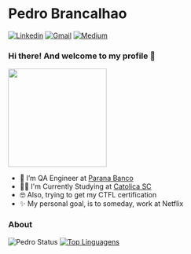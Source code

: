 # Pedro Brancalhao

[![Linkedin](https://img.shields.io/badge/LinkedIn-blue?style=for-the-badge&logo=Linkedin)](https://www.linkedin.com/in/pedro-b-a2a039a4/)
[![Gmail](https://img.shields.io/badge/-Gmail-c14438?style=for-the-badge&logo=Gmail&logoColor=white&link=mailto:pedroaugusto466@gmail.com)](mailto:pedroaugusto466@gmail.com)
[![Medium](https://img.shields.io/badge/Medium-black?style=for-the-badge&logo=Medium)](https://medium.com/@pedroaugusto466)

### Hi there! And welcome to my profile 👏

<img style="margin: 0 auto" src="https://media.giphy.com/media/PAqjdPkJLDsmBRSYUp/giphy.gif" height="200">

- 👷 I’m QA Engineer at <a target="_blank" href="https://www.paranabanco.com.br//">Parana Banco</a>
- 👨‍🏫 I'm Currently Studying at <a target="_blank" href="https://catolicasc.org.br/">Catolica SC</a>
- 🤓 Also, trying to get my CTFL certification
- ✨ My personal goal, is to someday, work at Netflix

### About
![Pedro Status](https://github-readme-stats.vercel.app/api?username=pedroo123&show_icons=true)
[![Top Linguagens](https://github-readme-stats.vercel.app/api/top-langs/?username=pedroo123&layout=compact)](https://github.com/pedroo123/github-readme-stats)
